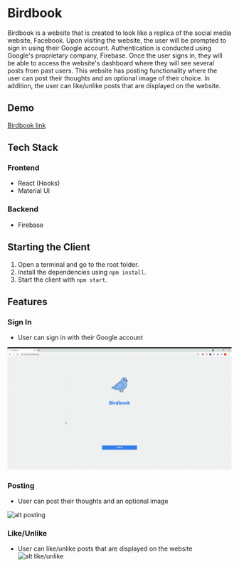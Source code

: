 # Birdbook
Birdbook is a website that is created to look like a replica of the social media website, Facebook. Upon visiting the website, the user will be prompted to sign in using their Google account. Authentication is conducted using Google's proprietary company, Firebase. Once the user signs in, they will be able to access the website's dashboard where they will see several posts from past users. This website has posting functionality where the user can post their thoughts and an optional image of their choice. In addition, the user can like/unlike posts that are displayed on the website. 

## Demo
[Birdbook link](https://bird-book.netlify.app/)

## Tech Stack
### Frontend
* React (Hooks)
* Material UI

### Backend
* Firebase

## Starting the Client
1. Open a terminal and go to the root folder.
2. Install the dependencies using `npm install`.
3. Start the client with `npm start`.

## Features
### Sign In
* User can sign in with their Google account

![alt sign in](https://github.com/jason1794c/birdbook/blob/main/src/images/sign-in.gif)

### Posting
* User can post their thoughts and an optional image

![alt posting](https://github.com/jason1794c/birdbook/blob/main/src/images/post.gif)

### Like/Unlike
* User can like/unlike posts that are displayed on the website
![alt like/unlike](https://github.com/jason1794c/birdbook/blob/main/src/images/like-unlike.gif)
